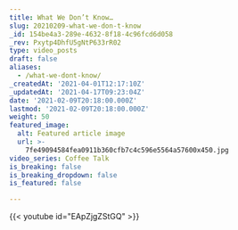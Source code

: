 ```yaml
---
title: What We Don’t Know…
slug: 20210209-what-we-don-t-know
_id: 154be4a3-289e-4632-8f18-4c96fcd6d058
_rev: Pxytp4DhfU5gNtP633rR02
type: video_posts
draft: false
aliases:
  - /what-we-dont-know/
_createdAt: '2021-04-01T12:17:10Z'
_updatedAt: '2021-04-17T09:23:04Z'
date: '2021-02-09T20:18:00.000Z'
lastmod: '2021-02-09T20:18:00.000Z'
weight: 50
featured_image:
  alt: Featured article image
  url: >-
    7fe49094584fea0911b360cfb7c4c596e5564a57600x450.jpg
video_series: Coffee Talk
is_breaking: false
is_breaking_dropdown: false
is_featured: false

---
```

{{< youtube id="EApZjgZStGQ" >}}